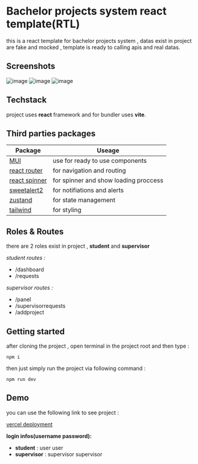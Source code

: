 # Bachelor projects system react template(RTL)

this is a react template for bachelor projects system , datas exist in project are fake and mocked , template is ready to calling apis and real datas.

## Screenshots

![image](https://s30.picofile.com/file/8471093076/login.png)
![image](https://s31.picofile.com/file/8471093068/dashboard.png)
![image](https://s31.picofile.com/file/8471093084/panel.png)


## Techstack

project uses **react** framework and for bundler uses **vite**.

## Third parties packages

| Package | Useage |
| ------ | ------ |
| [MUI](https://mui.com/) | use for ready to use components |
| [react router](https://reactrouter.com/en/main) | for navigation and routing |
| [react spinner](https://www.npmjs.com/package/react-spinners) | for spinner and show loading proccess |
| [sweetalert2](https://sweetalert2.github.io/) | for notifiations and alerts |
| [zustand](https://zustand-demo.pmnd.rs/) | for state management |
| [tailwind](https://tailwindcss.com/) | for styling

## Roles & Routes
there are 2 roles exist in project , **student** and **supervisor**

*student routes :*
 - /dashboard
 - /requests

*supervisor routes :*
 - /panel
 - /supervisorrequests
 - /addproject

## Getting started
after cloning the project , open terminal in the project root and then type :

    npm i
then just simply run the project via following command :

    npm run dev

## Demo

you can use the following link to see project :

[vercel deployment](https://bacherlor-projects-system.vercel.app)

**login infos(username password):**
 - **student** : user user
 - **supervisor** : supervisor supervisor
